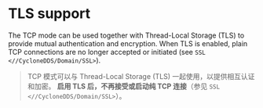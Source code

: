 # TLS support

The TCP mode can be used together with Thread-Local Storage (TLS) to provide mutual authentication and encryption. When TLS is enabled, plain TCP connections are no longer accepted or initiated (see `SSL <//CycloneDDS/Domain/SSL>`).

> TCP 模式可以与 Thread-Local Storage (TLS) 一起使用，以提供相互认证和加密。 **启用 TLS 后，不再接受或启动纯 TCP 连接**（参见 `SSL <//CycloneDDS/Domain/SSL>`）。
